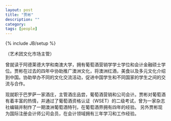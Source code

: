 ```yaml
---
layout: post
title: "贾彬"
description: ""
category: 
tags: [people]
---
```

{% include JB/setup %}


（艺术团文化市场主管）


曾就读于阿德莱德大学和南澳大学，拥有葡萄酒营销学学士学位和会计金融硕士学位。贾彬在过去的四年中协助推广澳洲文化，将澳洲红酒，美食以及多元文化介绍到中国。协助举办不同的文化交流活动，促进中国学生和不同国家的学生之间的交流与合作。

现就职于巴罗萨一家酒庄，主管酒庄品尝，葡萄酒营销和公司会计。贾彬对葡萄酒有着丰富的热情，并通过了葡萄酒资格认证（WSET）的二级考试，曾为一家杂志社编辑并制作了一期澳洲葡萄酒特刊，在葡萄酒界拥有四年的经验。 另外贾彬现为国际注册会计师公司会员，在会计领域拥有三年学习和工作经验。
